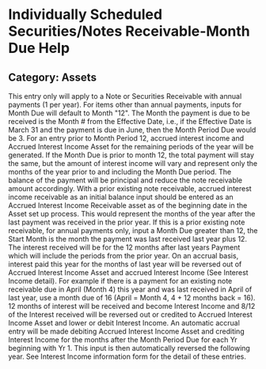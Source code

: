# Individually Scheduled Securities/Notes Receivable-Month Due Help
## Category: Assets
This entry only will apply to a Note or Securities Receivable with annual payments (1 per year). For items other than annual payments, inputs for Month Due will default to Month "12".
The Month the payment is due to be received is the Month # from the Effective Date, i.e., if the Effective Date is March 31 and the payment is due in June, then the Month Period Due would be 3.
For an entry prior to Month Period 12, accrued interest income and Accrued Interest Income Asset for the remaining periods of the year will be generated.
If the Month Due is prior to month 12, the total payment will stay the same, but the amount of interest income will vary and represent only the months of the year prior to and including the Month Due period. The balance of the payment will be principal and reduce the note receivable amount accordingly.
With a prior existing note receivable, accrued interest income receivable as an initial balance input should be entered as an Accrued Interest Income Receivable asset as of the beginning date in the Asset set up process. This would represent the months of the year after the last payment was received in the prior year.
If this is a prior existing note receivable, for annual payments only, input a Month Due greater than 12, the Start Month is the month the payment was last received last year plus 12. The interest received will be for the 12 months after last years Payment which will include the periods from the prior year. On an accrual basis, interest paid this year for the months of last year will be reversed out of Accrued Interest Income Asset and accrued Interest Income (See Interest Income detail). For example if there is a payment for an existing note receivable due in April (Month 4) this year and was last received in April of last year, use a month due of 16 (April = Month 4, 4 + 12 months back = 16). 12 months of interest will be received and become Interest Income and 8/12 of the Interest received will be reversed out or credited to Accrued Interest Income Asset and lower or debit Interest Income.
An automatic accrual entry will be made debiting Accrued Interest Income Asset and crediting Interest Income for the months after the Month Period Due for each Yr beginning with Yr 1. This input is then automatically reversed the following year. See Interest Income information form for the detail of these entries.
